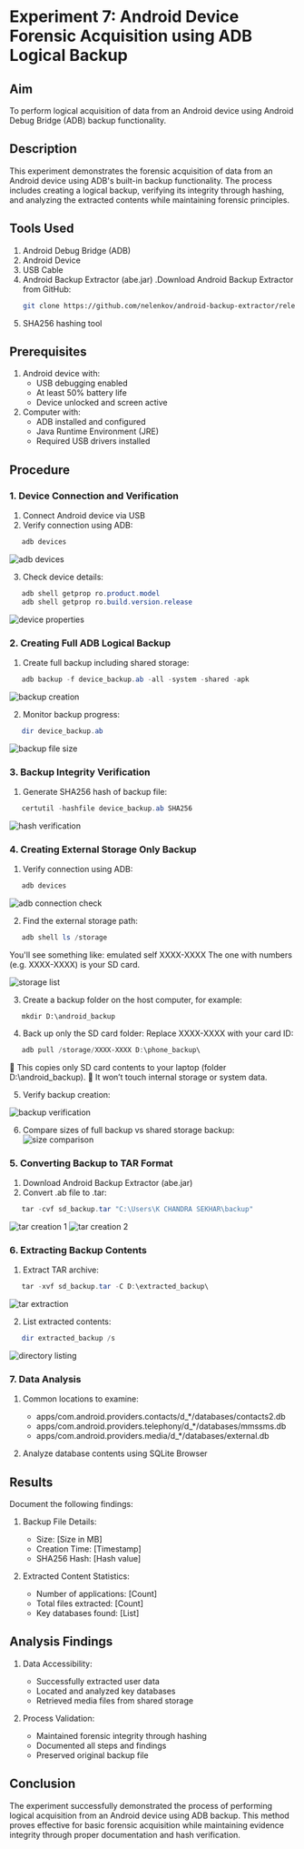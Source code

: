 # Experiment 7: Android Device Forensic Acquisition using ADB Logical Backup

## Aim
To perform logical acquisition of data from an Android device using Android Debug Bridge (ADB) backup functionality.

## Description
This experiment demonstrates the forensic acquisition of data from an Android device using ADB's built-in backup functionality. The process includes creating a logical backup, verifying its integrity through hashing, and analyzing the extracted contents while maintaining forensic principles.

## Tools Used
1. Android Debug Bridge (ADB)
2. Android Device
3. USB Cable
4. Android Backup Extractor (abe.jar)
      .Download Android Backup Extractor from GitHub:
   ```bash
   git clone https://github.com/nelenkov/android-backup-extractor/releases/tag/latest
   ```
5. SHA256 hashing tool

## Prerequisites
1. Android device with:
   - USB debugging enabled
   - At least 50% battery life
   - Device unlocked and screen active
2. Computer with:
   - ADB installed and configured
   - Java Runtime Environment (JRE)
   - Required USB drivers installed

## Procedure

### 1. Device Connection and Verification
1. Connect Android device via USB
2. Verify connection using ADB:
```powershell
   adb devices
```
![adb devices](Output%20Screenshot/Exp7/Screenshot%202025-10-23%20231526.png)
<!-- [Insert Screenshot: ADB devices list output] -->

3. Check device details:
```powershell
   adb shell getprop ro.product.model
   adb shell getprop ro.build.version.release
```
![device properties](Output%20Screenshot/Exp7/Screenshot%202025-10-23%20233804.png)
<!-- [Insert Screenshot: Device properties output] -->

### 2. Creating Full ADB Logical Backup
1. Create full backup including shared storage:
```powershell
   adb backup -f device_backup.ab -all -system -shared -apk
```
![backup creation](Output%20Screenshot/Exp7/Screenshot%202025-10-23%20234009.png)
<!-- [Insert Screenshot: Backup creation dialog on device] -->

2. Monitor backup progress:
```powershell
   dir device_backup.ab
```
![backup file size](Output%20Screenshot/Exp7/Screenshot%202025-10-23%20234443.png)
<!-- [Insert Screenshot: File size and creation time] -->

### 3. Backup Integrity Verification
1. Generate SHA256 hash of backup file:
```powershell
   certutil -hashfile device_backup.ab SHA256
```
![hash verification](Output%20Screenshot/Exp7/Screenshot%202025-10-23%20234443.png)
<!-- [Insert Screenshot: Hash output] -->

### 4. Creating External Storage Only Backup
1. Verify connection using ADB:
```powershell
   adb devices
```
![adb connection check](Output%20Screenshot/Exp7/Screenshot%202025-10-24%20230100.1.png)
<!-- [Insert Screenshot: Shared storage backup dialog] -->

2. Find the external storage path:
```powershell
   adb shell ls /storage
```
   You'll see something like:
emulated  self  XXXX-XXXX
The one with numbers (e.g. XXXX-XXXX) is your SD card.

![storage list](Output%20Screenshot/Exp7/Screenshot%202025-10-24%20230100.1.2.png)

3. Create a backup folder on the host computer, for example:
```poweshell
   mkdir D:\android_backup
```

4. Back up only the SD card folder:
Replace XXXX-XXXX with your card ID:
```powershell
   adb pull /storage/XXXX-XXXX D:\phone_backup\
```
🔹 This copies only SD card contents to your laptop (folder D:\android_backup\).
🔹 It won’t touch internal storage or system data.

5. Verify backup creation:

![backup verification](Output%20Screenshot/Exp7/Screenshot%202025-10-24%20225851.png)
<!-- [Insert Screenshot: Shared storage backup file details] -->

6. Compare sizes of full backup vs shared storage backup:
![size comparison](Output%20Screenshot/Exp7/Screenshot%202025-10-24%20225926.png)
<!-- [Insert Screenshot: Size comparison of backup files] -->


### 5. Converting Backup to TAR Format
1. Download Android Backup Extractor (abe.jar)
2. Convert .ab file to .tar:
```powershell
   tar -cvf sd_backup.tar "C:\Users\K CHANDRA SEKHAR\backup"
```
![tar creation 1](Output%20Screenshot/Exp7/Screenshot%202025-10-24%20233410.png)
![tar creation 2](Output%20Screenshot/Exp7/Screenshot%202025-10-24%20233430.png)
<!-- [Insert Screenshot: Conversion process output] -->

### 6. Extracting Backup Contents
1. Extract TAR archive:
```powershell
   tar -xvf sd_backup.tar -C D:\extracted_backup\
```
![tar extraction](Output%20Screenshot/Exp7/Screenshot%202025-10-24%20234127.png)
<!-- [Insert Screenshot: Extraction process] -->

2. List extracted contents:
```powershell
   dir extracted_backup /s
```
![directory listing](Output%20Screenshot/Exp7/Screenshot%202025-10-24%20234421.png)
<!-- [Insert Screenshot: Directory listing] -->

### 7. Data Analysis

1. Common locations to examine:
   - apps/com.android.providers.contacts/d_*/databases/contacts2.db
   - apps/com.android.providers.telephony/d_*/databases/mmssms.db
   - apps/com.android.providers.media/d_*/databases/external.db

2. Analyze database contents using SQLite Browser

## Results
Document the following findings:
1. Backup File Details:
   - Size: [Size in MB]
   - Creation Time: [Timestamp]
   - SHA256 Hash: [Hash value]

2. Extracted Content Statistics:
   - Number of applications: [Count]
   - Total files extracted: [Count]
   - Key databases found: [List]

## Analysis Findings
1. Data Accessibility:
   - Successfully extracted user data
   - Located and analyzed key databases
   - Retrieved media files from shared storage

2. Process Validation:
   - Maintained forensic integrity through hashing
   - Documented all steps and findings
   - Preserved original backup file

## Conclusion
The experiment successfully demonstrated the process of performing logical acquisition from an Android device using ADB backup. This method proves effective for basic forensic acquisition while maintaining evidence integrity through proper documentation and hash verification.
